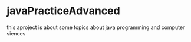# javaPracticeAdvanced
this aproject is about some topics about java programming and computer siences
